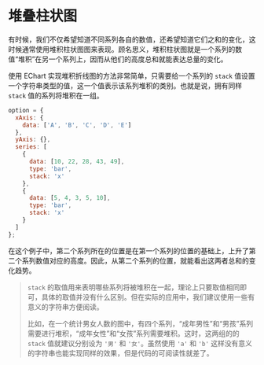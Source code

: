 # 堆叠柱状图

有时候，我们不仅希望知道不同系列各自的数值，还希望知道它们之和的变化，这时候通常使用堆积柱状图图来表现。顾名思义，堆积柱状图就是一个系列的数值“堆积”在另一个系列上，因而从他们的高度总和就能表达总量的变化。

使用 EChart 实现堆积折线图的方法非常简单，只需要给一个系列的 `stack` 值设置一个字符串类型的值，这一个值表示该系列堆积的类别。也就是说，拥有同样 `stack` 值的系列将堆积在一组。

<!-- embed -->

```js
option = {
  xAxis: {
    data: ['A', 'B', 'C', 'D', 'E']
  },
  yAxis: {},
  series: [
    {
      data: [10, 22, 28, 43, 49],
      type: 'bar',
      stack: 'x'
    },
    {
      data: [5, 4, 3, 5, 10],
      type: 'bar',
      stack: 'x'
    }
  ]
};
```

在这个例子中，第二个系列所在的位置是在第一个系列的位置的基础上，上升了第二个系列数值对应的高度。因此，从第二个系列的位置，就能看出这两者总和的变化趋势。

> `stack` 的取值用来表明哪些系列将被堆积在一起，理论上只要取值相同即可，具体的取值并没有什么区别。但在实际的应用中，我们建议使用一些有意义的字符串方便阅读。
>
> 比如，在一个统计男女人数的图中，有四个系列，“成年男性”和“男孩”系列需要进行堆积，“成年女性”和“女孩”系列需要堆积。这时，这两组的的 `stack` 值就建议分别设为 `'男'` 和 `'女'`。虽然使用 `'a'` 和 `'b'` 这样没有意义的字符串也能实现同样的效果，但是代码的可阅读性就差了。
